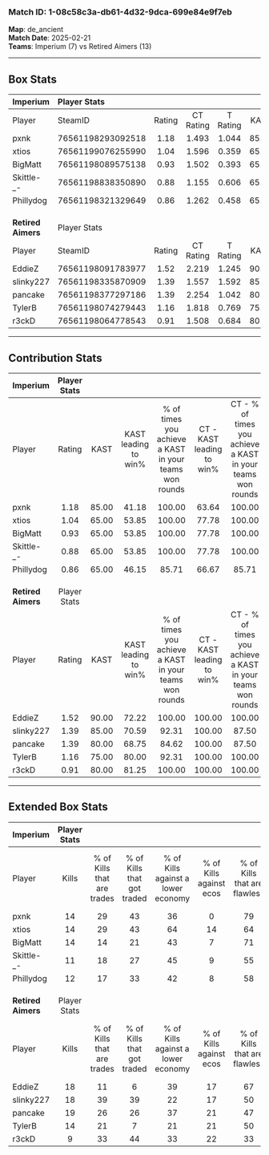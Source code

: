 ### Match ID: 1-08c58c3a-db61-4d32-9dca-699e84e9f7eb  
**Map**: de_ancient  
**Match Date**: 2025-02-21  
**Teams**: Imperium (7) vs Retired Aimers (13)  

---  

## Box Stats  

| **Imperium**       | Player Stats      |        |           |          |       |       |       |         |        |      |     |
| :- | :- | :-: | :-: | :-: | :-: | :-: | :-: | :-: | :-: | :-: | :-: |
| Player             | SteamID           | Rating | CT Rating | T Rating | KAST  |  ADR  | Kills | Assists | Deaths | K/D  | HS% |
| pxnk               | 76561198293092518 |  1.18  |   1.493   |  1.044   | 85.00 | 82.2  |  14   |    6    |   15   | 0.93 | 35  |
| xtios              | 76561199076255990 |  1.04  |   1.596   |  0.359   | 65.00 | 91.3  |  14   |    6    |   16   | 0.88 | 71  |
| BigMatt            | 76561198089575138 |  0.93  |   1.502   |  0.393   | 65.00 | 54.4  |  14   |    2    |   15   | 0.93 | 35  |
| Skittle-_-         | 76561198838350890 |  0.88  |   1.155   |  0.606   | 65.00 | 83.5  |  11   |    6    |   16   | 0.69 | 54  |
| Phillydog          | 76561198321329649 |  0.86  |   1.262   |  0.458   | 65.00 | 66.8  |  12   |    3    |   16   | 0.75 | 58  |
|                    |                   |        |           |          |       |       |       |         |        |      |     |
|                    |                   |        |           |          |       |       |       |         |        |      |     |
|                    |                   |        |           |          |       |       |       |         |        |      |     |
| **Retired Aimers** | Player Stats      |        |           |          |       |       |       |         |        |      |     |
| Player             | SteamID           | Rating | CT Rating | T Rating | KAST  |  ADR  | Kills | Assists | Deaths | K/D  | HS% |
| EddieZ             | 76561198091783977 |  1.52  |   2.219   |  1.245   | 90.00 | 112.9 |  18   |    8    |   14   | 1.29 | 72  |
| slinky227          | 76561198335870909 |  1.39  |   1.557   |  1.592   | 85.00 | 90.8  |  18   |    8    |   15   | 1.20 | 55  |
| pancake            | 76561198377297186 |  1.39  |   2.254   |  1.042   | 80.00 | 85.9  |  19   |    5    |   14   | 1.36 | 52  |
| TylerB             | 76561198074279443 |  1.16  |   1.818   |  0.769   | 75.00 | 63.8  |  14   |    2    |   10   | 1.40 | 42  |
| r3ckD              | 76561198064778543 |  0.91  |   1.508   |  0.684   | 80.00 | 53.9  |   9   |    4    |   12   | 0.75 | 44  |
---  

## Contribution Stats  

| **Imperium**       | Player Stats |       |                      |                                                        |                           |                                                             |                          |                                                            |
| :- | :-: | :-: | :-: | :-: | :-: | :-: | :-: | :-: |
| Player             |    Rating    | KAST  | KAST leading to win% | % of times you achieve a KAST in your teams won rounds | CT - KAST leading to win% | CT - % of times you achieve a KAST in your teams won rounds | T - KAST leading to win% | T - % of times you achieve a KAST in your teams won rounds |
| pxnk               |     1.18     | 85.00 |        41.18         |                         100.00                         |           63.64           |                           100.00                            |           0.00           |                            0.00                            |
| xtios              |     1.04     | 65.00 |        53.85         |                         100.00                         |           77.78           |                           100.00                            |           0.00           |                            0.00                            |
| BigMatt            |     0.93     | 65.00 |        53.85         |                         100.00                         |           77.78           |                           100.00                            |           0.00           |                            0.00                            |
| Skittle-_-         |     0.88     | 65.00 |        53.85         |                         100.00                         |           77.78           |                           100.00                            |           0.00           |                            0.00                            |
| Phillydog          |     0.86     | 65.00 |        46.15         |                         85.71                          |           66.67           |                            85.71                            |           0.00           |                            0.00                            |
|                    |              |       |                      |                                                        |                           |                                                             |                          |                                                            |
|                    |              |       |                      |                                                        |                           |                                                             |                          |                                                            |
|                    |              |       |                      |                                                        |                           |                                                             |                          |                                                            |
| **Retired Aimers** | Player Stats |       |                      |                                                        |                           |                                                             |                          |                                                            |
| Player             |    Rating    | KAST  | KAST leading to win% | % of times you achieve a KAST in your teams won rounds | CT - KAST leading to win% | CT - % of times you achieve a KAST in your teams won rounds | T - KAST leading to win% | T - % of times you achieve a KAST in your teams won rounds |
| EddieZ             |     1.52     | 90.00 |        72.22         |                         100.00                         |          100.00           |                           100.00                            |          50.00           |                           100.00                           |
| slinky227          |     1.39     | 85.00 |        70.59         |                         92.31                          |          100.00           |                            87.50                            |          50.00           |                           100.00                           |
| pancake            |     1.39     | 80.00 |        68.75         |                         84.62                          |          100.00           |                            87.50                            |          44.44           |                           80.00                            |
| TylerB             |     1.16     | 75.00 |        80.00         |                         92.31                          |          100.00           |                           100.00                            |          57.14           |                           80.00                            |
| r3ckD              |     0.91     | 80.00 |        81.25         |                         100.00                         |          100.00           |                           100.00                            |          62.50           |                           100.00                           |
---  

## Extended Box Stats  

| **Imperium**       | Player Stats |                            |                            |                                    |                         |                              |                                 |        |                             |                                     |                          |                               |                            |
| :- | :-: | :-: | :-: | :-: | :-: | :-: | :-: | :-: | :-: | :-: | :-: | :-: | :-: |
| Player             |    Kills     | % of Kills that are trades | % of Kills that got traded | % of Kills against a lower economy | % of Kills against ecos | % of Kills that are flawless | % of Kills that are close duels | Deaths | % of Deaths that get traded | % of Deaths against a lower economy | % of Deaths against ecos | % of Deaths that are flawless | % of Deaths that are close |
| pxnk               |      14      |             29             |             43             |                 36                 |            0            |              79              |                7                |   15   |             33              |                 13                  |            0             |              40               |             7              |
| xtios              |      14      |             29             |             43             |                 64                 |           14            |              64              |                0                |   16   |             19              |                 25                  |            6             |              50               |             19             |
| BigMatt            |      14      |             14             |             21             |                 43                 |            7            |              71              |                7                |   15   |             33              |                 20                  |            7             |              60               |             0              |
| Skittle-_-         |      11      |             18             |             27             |                 45                 |            9            |              55              |                9                |   16   |             13              |                 19                  |            0             |              50               |             0              |
| Phillydog          |      12      |             17             |             33             |                 42                 |            8            |              58              |                0                |   16   |             19              |                 25                  |            6             |              63               |             0              |
|                    |              |                            |                            |                                    |                         |                              |                                 |        |                             |                                     |                          |                               |                            |
|                    |              |                            |                            |                                    |                         |                              |                                 |        |                             |                                     |                          |                               |                            |
|                    |              |                            |                            |                                    |                         |                              |                                 |        |                             |                                     |                          |                               |                            |
| **Retired Aimers** | Player Stats |                            |                            |                                    |                         |                              |                                 |        |                             |                                     |                          |                               |                            |
| Player             |    Kills     | % of Kills that are trades | % of Kills that got traded | % of Kills against a lower economy | % of Kills against ecos | % of Kills that are flawless | % of Kills that are close duels | Deaths | % of Deaths that get traded | % of Deaths against a lower economy | % of Deaths against ecos | % of Deaths that are flawless | % of Deaths that are close |
| EddieZ             |      18      |             11             |             6              |                 39                 |           17            |              67              |                6                |   14   |             29              |                  7                  |            0             |              57               |             21             |
| slinky227          |      18      |             39             |             39             |                 22                 |           17            |              50              |                0                |   15   |             47              |                 13                  |            7             |              67               |             0              |
| pancake            |      19      |             26             |             26             |                 37                 |           21            |              47              |               16                |   14   |             36              |                 14                  |            7             |              64               |             0              |
| TylerB             |      14      |             21             |             7              |                 21                 |           21            |              50              |                0                |   10   |             20              |                 10                  |            0             |              90               |             0              |
| r3ckD              |      9       |             33             |             44             |                 33                 |           22            |              33              |                0                |   12   |             33              |                  0                  |            0             |              67               |             0              |
